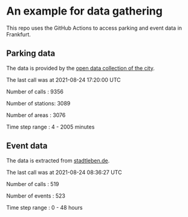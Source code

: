 # An example for data gathering

This repo uses the GitHub Actions to access parking and event data in Frankfurt.

## Parking data
The data is provided by the [open data collection of the city](https://www.offenedaten.frankfurt.de/).

The last call was at 2021-08-24 17:20:00 UTC

Number of calls   : 9356

Number of stations: 3089

Number of areas   : 3076

Time step range   :    4 - 2005 minutes


## Event data
The data is extracted from [stadtleben.de](https://stadtleben.de/frankfurt/).

The last call was at 2021-08-24 08:36:27 UTC

Number of calls   : 519

Number of events  : 523

Time step range   :   0 -  48 hours

